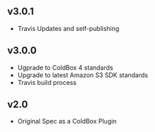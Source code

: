 ## v3.0.1
* Travis Updates and self-publishing

## v3.0.0
* Ugprade to ColdBox 4 standards
* Upgrade to latest Amazon S3 SDK standards
* Travis build process

## v2.0
* Original Spec as a ColdBox Plugin